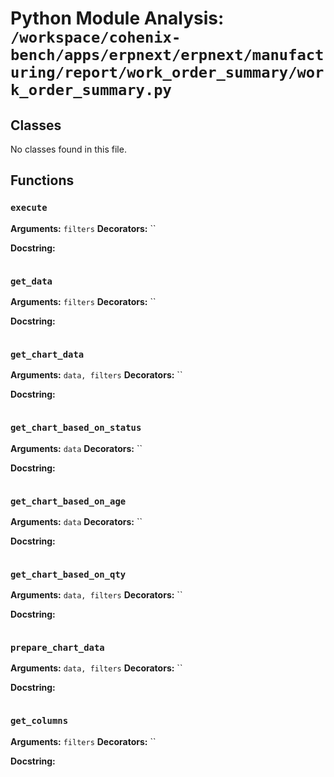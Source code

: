 # Python Module Analysis: `/workspace/cohenix-bench/apps/erpnext/erpnext/manufacturing/report/work_order_summary/work_order_summary.py`

## Classes

No classes found in this file.


## Functions

### `execute`
**Arguments:** `filters`
**Decorators:** ``

**Docstring:**
```

```
### `get_data`
**Arguments:** `filters`
**Decorators:** ``

**Docstring:**
```

```
### `get_chart_data`
**Arguments:** `data, filters`
**Decorators:** ``

**Docstring:**
```

```
### `get_chart_based_on_status`
**Arguments:** `data`
**Decorators:** ``

**Docstring:**
```

```
### `get_chart_based_on_age`
**Arguments:** `data`
**Decorators:** ``

**Docstring:**
```

```
### `get_chart_based_on_qty`
**Arguments:** `data, filters`
**Decorators:** ``

**Docstring:**
```

```
### `prepare_chart_data`
**Arguments:** `data, filters`
**Decorators:** ``

**Docstring:**
```

```
### `get_columns`
**Arguments:** `filters`
**Decorators:** ``

**Docstring:**
```

```

